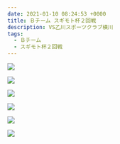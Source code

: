 ```yaml
---
date: 2021-01-10 08:24:53 +0000
title: Ｂチーム スギモト杯２回戦
description: VS乙川スポーツクラブ横川
tags:
  - Ｂチーム
  - スギモト杯２回戦
---
```

![](/images/img_1283.jpg)

![](/images/img_1284.jpg)

![](/images/img_1285.jpg)

![](/images/img_1286.jpg)

![](/images/img_1287.jpg)

![](/images/img_1288.jpg)